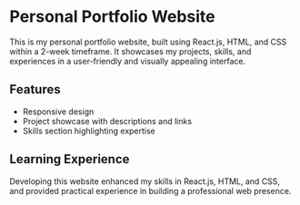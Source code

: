 # Personal Portfolio Website

This is my personal portfolio website, built using React.js, HTML, and CSS within a 2-week timeframe. It showcases my projects, skills, and experiences in a user-friendly and visually appealing interface.

## Features

- Responsive design
- Project showcase with descriptions and links
- Skills section highlighting expertise

## Learning Experience

Developing this website enhanced my skills in React.js, HTML, and CSS, and provided practical experience in building a professional web presence.
